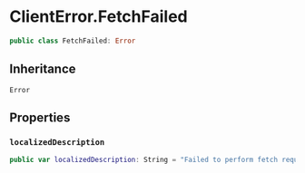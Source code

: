 # ClientError.FetchFailed

``` swift
public class FetchFailed: Error 
```

## Inheritance

`Error`

## Properties

### `localizedDescription`

``` swift
public var localizedDescription: String = "Failed to perform fetch request. This is an internal error."
```
